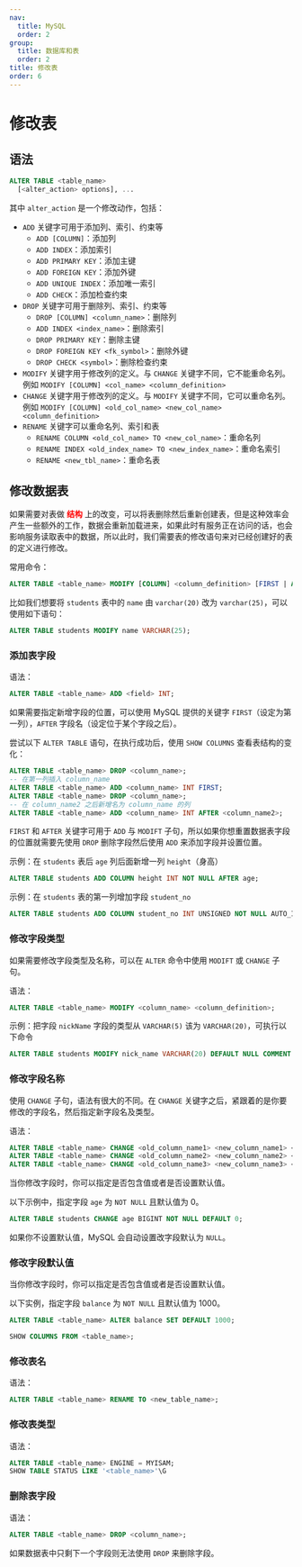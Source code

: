 ```yaml
---
nav:
  title: MySQL
  order: 2
group:
  title: 数据库和表
  order: 2
title: 修改表
order: 6
---
```


# 修改表

## 语法

```sql
ALTER TABLE <table_name>
  [<alter_action> options], ...
```

其中 `alter_action` 是一个修改动作，包括：

- `ADD` 关键字可用于添加列、索引、约束等
  - `ADD [COLUMN]`：添加列
  - `ADD INDEX`：添加索引
  - `ADD PRIMARY KEY`：添加主键
  - `ADD FOREIGN KEY`：添加外键
  - `ADD UNIQUE INDEX`：添加唯一索引
  - `ADD CHECK`：添加检查约束
- `DROP` 关键字可用于删除列、索引、约束等
  - `DROP [COLUMN] <column_name>`：删除列
  - `ADD INDEX <index_name>`：删除索引
  - `DROP PRIMARY KEY`：删除主键
  - `DROP FOREIGN KEY <fk_symbol>`：删除外键
  - `DROP CHECK <symbol>`：删除检查约束
- `MODIFY` 关键字用于修改列的定义。与 `CHANGE` 关键字不同，它不能重命名列。例如 `MODIFY [COLUMN] <col_name> <column_definition>`
- `CHANGE` 关键字用于修改列的定义。与 `MODIFY` 关键字不同，它可以重命名列。例如 `MODIFY [COLUMN] <old_col_name> <new_col_name> <column_definition>`
- `RENAME` 关键字可以重命名列、索引和表
  - `RENAME COLUMN <old_col_name> TO <new_col_name>`：重命名列
  - `RENAME INDEX <old_index_name> TO <new_index_name>`：重命名索引
  - `RENAME <new_tbl_name>`：重命名表

## 修改数据表

如果需要对表做 <strong style="color:red">结构</strong> 上的改变，可以将表删除然后重新创建表，但是这种效率会产生一些额外的工作，数据会重新加载进来，如果此时有服务正在访问的话，也会影响服务读取表中的数据，所以此时，我们需要表的修改语句来对已经创建好的表的定义进行修改。

常用命令：

```sql
ALTER TABLE <table_name> MODIFY [COLUMN] <column_definition> [FIRST | AFTER <column_name>];
```

比如我们想要将 `students` 表中的 `name` 由 `varchar(20)` 改为 `varchar(25)`，可以使用如下语句：

```sql
ALTER TABLE students MODIFY name VARCHAR(25);
```

### 添加表字段

语法：

```sql
ALTER TABLE <table_name> ADD <field> INT;
```

如果需要指定新增字段的位置，可以使用 MySQL 提供的关键字 `FIRST`（设定为第一列），`AFTER` 字段名（设定位于某个字段之后）。

尝试以下 `ALTER TABLE` 语句，在执行成功后，使用 `SHOW COLUMNS` 查看表结构的变化：

```sql
ALTER TABLE <table_name> DROP <column_name>;
-- 在第一列插入 column_name
ALTER TABLE <table_name> ADD <column_name> INT FIRST;
ALTER TABLE <table_name> DROP <column_name>;
-- 在 column_name2 之后新增名为 column_name 的列
ALTER TABLE <table_name> ADD <column_name> INT AFTER <column_name2>;
```

`FIRST` 和 `AFTER` 关键字可用于 `ADD` 与 `MODIFT` 子句，所以如果你想重置数据表字段的位置就需要先使用 `DROP` 删除字段然后使用 `ADD` 来添加字段并设置位置。

示例：在 `students` 表后 `age` 列后面新增一列 `height`（身高）

```sql
ALTER TABLE students ADD COLUMN height INT NOT NULL AFTER age;
```

示例：在 `students` 表的第一列增加字段 `student_no`

```sql
ALTER TABLE students ADD COLUMN student_no INT UNSIGNED NOT NULL AUTO_INCREMENT PRIMARY KEY FIRST;
```

### 修改字段类型

如果需要修改字段类型及名称，可以在 `ALTER` 命令中使用 `MODIFT` 或 `CHANGE` 子句。

语法：

```sql
ALTER TABLE <table_name> MODIFY <column_name> <column_definition>;
```

示例：把字段 `nickName` 字段的类型从 `VARCHAR(5)` 该为 `VARCHAR(20)`，可执行以下命令

```sql
ALTER TABLE students MODIFY nick_name VARCHAR(20) DEFAULT NULL COMMENT '昵称';
```

### 修改字段名称

使用 `CHANGE` 子句，语法有很大的不同。在 `CHANGE` 关键字之后，紧跟着的是你要修改的字段名，然后指定新字段名及类型。

语法：

```sql
ALTER TABLE <table_name> CHANGE <old_column_name1> <new_column_name1> <column_definition>;
ALTER TABLE <table_name> CHANGE <old_column_name2> <new_column_name2> <column_definition> DEFAULT <default_value>;
ALTER TABLE <table_name> CHANGE <old_column_name3> <new_column_name3> <column_definition> DEFAULT <default_value> COMMENT "注释";
```

当你修改字段时，你可以指定是否包含值或者是否设置默认值。

以下示例中，指定字段 `age` 为 `NOT NULL` 且默认值为 0。

```sql
ALTER TABLE students CHANGE age BIGINT NOT NULL DEFAULT 0;
```

如果你不设置默认值，MySQL 会自动设置改字段默认为 `NULL`。

### 修改字段默认值

当你修改字段时，你可以指定是否包含值或者是否设置默认值。

以下实例，指定字段 `balance` 为 `NOT NULL` 且默认值为 1000。

```sql
ALTER TABLE <table_name> ALTER balance SET DEFAULT 1000;

SHOW COLUMNS FROM <table_name>;
```

### 修改表名

语法：

```sql
ALTER TABLE <table_name> RENAME TO <new_table_name>;
```

### 修改表类型

语法：

```sql
ALTER TABLE <table_name> ENGINE = MYISAM;
SHOW TABLE STATUS LIKE '<table_name>'\G
```

### 删除表字段

语法：

```sql
ALTER TABLE <table_name> DROP <column_name>;
```

如果数据表中只剩下一个字段则无法使用 `DROP` 来删除字段。
